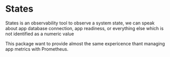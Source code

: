 # States

States is an observability tool to observe a system state, we can speak about app database connection, app readiness, or everything else which is not identified as a numeric value


This package want to provide almost the same expericence thant managing app metrics with Prometheus.

